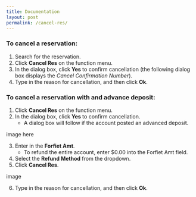 ```yaml
---
title: Documentation
layout: post
permalink: /cancel-res/
---
```


### To cancel a reservation:

1. Search for the reservation.
2. Click **Cancel Res** on the function menu.
3. In the dialog box, click **Yes** to confirm cancellation (the following dialog box displays the *Cancel Confirmation Number*).
4. Type in the reason for cancellation, and then click **Ok**.

### To cancel a reservation with and advance deposit:

1. Click **Cancel Res** on the function menu.
2. In the dialog box, click **Yes** to confirm cancellation. 
     - A dialog box will follow if the
account posted an advanced deposit.

image here

3. Enter in the **Forfiet Amt**.
     - To refund the entire account, enter $0.00 into the Forfiet Amt
field.
4. Select the **Refund Method** from the dropdown.
5. Click **Cancel Res**.

image

6. Type in the reason for cancellation, and then click **Ok**.
